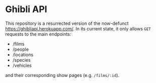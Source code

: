 # Ghibli API

This repository is a resurrected version of the now-defunct https://ghibliapi.herokuapp.com/. In its current state, it only allows `GET` requests to the main endpoints: 
- /films
- /people
- /locations
- /species
- /vehicles

and their corresponding show pages (e.g. `/films/:id`). 

